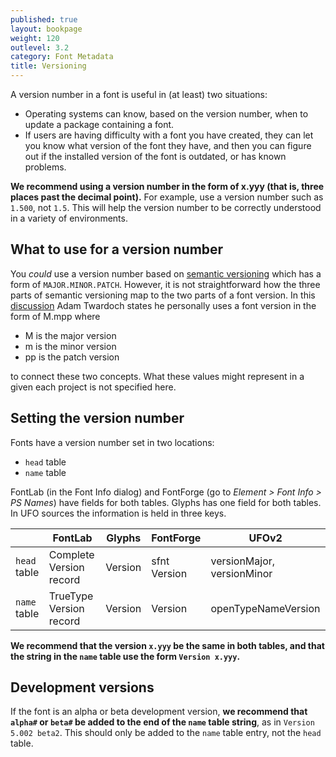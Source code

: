 ```yaml
---
published: true
layout: bookpage
weight: 120
outlevel: 3.2
category: Font Metadata
title: Versioning
---
```


A version number in a font is useful in (at least) two situations:

- Operating systems can know, based on the version number, when to update a package containing a font.
- If users are having difficulty with a font you have created, they can let you know what version of the font they have, and then you can figure out if the installed version of the font is outdated, or has known problems.

**We recommend using a version number in the form of x.yyy (that is, three places past the decimal point).** For example, use a version number such as `1.500`, not `1.5`. This will help the version number to be correctly understood in a variety of environments.

## What to use for a version number

You _could_ use a version number based on [semantic versioning][Semver] which has a form of `MAJOR.MINOR.PATCH`. However, it is not straightforward how the three parts of semantic versioning map to the two parts of a font version. In this [discussion][Twardoch] Adam Twardoch states he personally uses a font version in the form of M.mpp where

- M is the major version
- m is the minor version
- pp is the patch version

to connect these two concepts. What these values might represent in a given each project is not specified here.

## Setting the version number

Fonts have a version number set in two locations:

- `head` table
- `name` table

FontLab (in the Font Info dialog) and FontForge (go to _Element > Font Info > PS Names_) have fields for both tables. Glyphs has one field for both tables. In UFO sources the information is held in three keys.

| | FontLab | Glyphs | FontForge | UFOv2 |
| --- | --- | --- | --- | --- |
| `head` table | Complete Version record | Version | sfnt Version | versionMajor, versionMinor |
| `name` table | TrueType Version record | Version | Version | openTypeNameVersion |

**We recommend that the version `x.yyy` be the same in both tables, and that the string in the `name` table use the form `Version x.yyy`.**

## Development versions

If the font is an alpha or beta development version, **we recommend that `alpha#` or `beta#` be added to the end of the `name` table string**, as in `Version 5.002 beta2`. This should only be added to the `name` table entry, not the `head` table.  

[Semver]: http://semver.org/

[Twardoch]: https://groups.google.com/d/msg/googlefonts-discuss/w6-i0Opikbc/nlFPEibsCQ8J